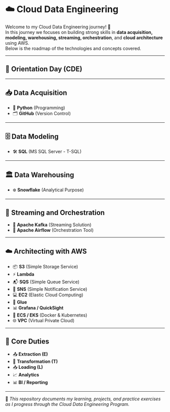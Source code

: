 # ☁️ Cloud Data Engineering

Welcome to my Cloud Data Engineering journey! 🚀  
In this journey we focuses on building strong skills in **data acquisition, modeling, warehousing, streaming, orchestration**, and **cloud architecture** using AWS.  
Below is the roadmap of the technologies and concepts covered.

---

## 📅 Orientation Day (CDE)

---

## 📥 Data Acquisition
- 🐍 **Python** (Programming)
- 🗂️ **GitHub** (Version Control)

---

## 🗄️ Data Modeling
- 🛠️ **SQL** (MS SQL Server - T-SQL)

---

## 🏛️ Data Warehousing
- ❄️ **Snowflake** (Analytical Purpose)

---

## 📡 Streaming and Orchestration
- 🔄 **Apache Kafka** (Streaming Solution)
- 🎯 **Apache Airflow** (Orchestration Tool)

---

## ☁️ Architecting with AWS
- 📦 **S3** (Simple Storage Service)
- ⚡ **Lambda**
- 📬 **SQS** (Simple Queue Service)
- 🔔 **SNS** (Simple Notification Service)
- 💻 **EC2** (Elastic Cloud Computing)
- 🔗 **Glue**
- 📊 **Grafana / QuickSight**
- 🐳 **ECS / EKS** (Docker & Kubernetes)
- 🌐 **VPC** (Virtual Private Cloud)

---

## 🎯 Core Duties
- 📤 **Extraction (E)**
- 🔄 **Transformation (T)**
- 📥 **Loading (L)**
- 📈 **Analytics**
- 📊 **BI / Reporting**

---

📌 _This repository documents my learning, projects, and practice exercises as I progress through the Cloud Data Engineering Program._

